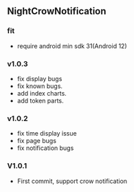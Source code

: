## NightCrowNotification

### fit

* require android min sdk 31(Android 12)

### v1.0.3

* fix display bugs
* fix known bugs.
* add index charts.
* add token parts.

### v1.0.2

* fix time display issue
* fix page bugs
* fix notification bugs

### V1.0.1

* First commit, support crow notification



